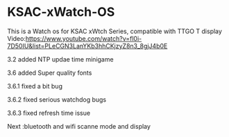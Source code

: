 # KSAC-xWatch-OS
This is a Watch os for KSAC xWtch Series, compatible with TTGO T display
Video:https://www.youtube.com/watch?v=fl0i-7D50IU&list=PLeCGN3LanYKb3hhCKjzyZ8n3_8gjJ4b0E

3.2 added 
NTP updae time
minigame

3.6 added Super quality fonts

3.6.1 fixed a bit bug

3.6.2 fixed serious watchdog bugs

3.6.3 fixed refresh time issue

Next :bluetooth and wifi scanne mode and display

          
